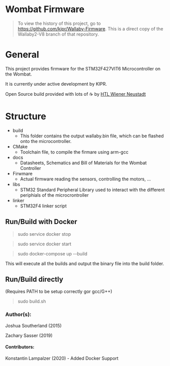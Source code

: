 Wombat Firmware
=======
> To view the history of this project, go to https://github.com/kipr/Wallaby-Firmware. This is a direct copy of the Wallaby2-V8 branch of that repository.

# General

This project provides firmware for the STM32F427VIT6 Microcontroller on the Wombat.

It is currently under active development by KIPR.

Open Source build provided with lots of :coffee: by [HTL Wiener Neustadt](https://robo4you.at/)

# Structure

* build
    * This folder contains the output wallaby.bin file, which can be flashed onto the microcontroller.
* CMake
    * Toolchain file, to compile the firmare using arm-gcc
* docs
    * Datasheets, Schematics and Bill of Materials for the Wombat Controller
* Firwmare
    * Actual firmware reading the sensors, controlling the motors, ...
* libs
    * STM32 Standard Peripheral Library used to interact with the different periphials of the microcrontroller
* linker
    * STM32F4 linker script

## Run/Build with Docker

> sudo service docker stop

> sudo service docker start

> sudo docker-compose up --build

This will execute all the builds and output the binary file into the build folder.


## Run/Build directly

(Requires PATH to be setup correctly gor gcc/G++)

> sudo build.sh


### Author(s): 
 
Joshua Southerland (2015)

Zachary Sasser (2019)


#### Contributors:
 
Konstantin Lampalzer (2020) - Added Docker Support
